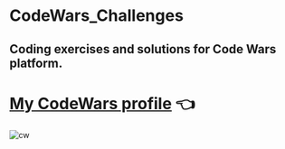 # CodeWars_Challenges
## Coding exercises and solutions for Code Wars platform.

# [My CodeWars profile](https://www.codewars.com/users/Nikola%20D) 👈

![cw](https://user-images.githubusercontent.com/95870159/221199471-4754fe6b-4f5e-4cb6-bf4d-a35bec070e59.png)
